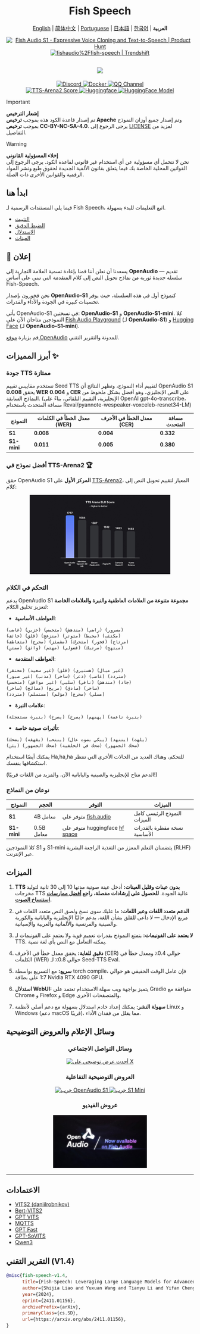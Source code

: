 <div align="center">
<h1>Fish Speech</h1>

[English](../README.md) | [简体中文](README.zh.md) | [Portuguese](README.pt-BR.md) | [日本語](README.ja.md) | [한국어](README.ko.md) | **العربية** <br>

<a href="https://www.producthunt.com/products/fish-speech?embed=true&utm_source=badge-top-post-badge&utm_medium=badge&utm_source=badge-fish&#0045;audio&#0045;s1" target="_blank"><img src="https://api.producthunt.com/widgets/embed-image/v1/top-post-badge.svg?post_id=1023740&theme=light&period=daily&t=1761164814710" alt="Fish&#0032;Audio&#0032;S1 - Expressive&#0032;Voice&#0032;Cloning&#0032;and&#0032;Text&#0045;to&#0045;Speech | Product Hunt" style="width: 250px; height: 54px;" width="250" height="54" /></a>
</a>
<a href="https://trendshift.io/repositories/7014" target="_blank">
    <img src="https://trendshift.io/api/badge/repositories/7014" alt="fishaudio%2Ffish-speech | Trendshift" style="width: 250px; height: 55px;" width="250" height="55"/>
</a>
<br>
</div>
<br>

<div align="center">
    <img src="https://count.getloli.com/get/@fish-speech?theme=asoul" /><br>
</div>

<br>

<div align="center">
    <a target="_blank" href="https://discord.gg/Es5qTB9BcN">
        <img alt="Discord" src="https://img.shields.io/discord/1214047546020728892?color=%23738ADB&label=Discord&logo=discord&logoColor=white&style=flat-square"/>
    </a>
    <a target="_blank" href="https://hub.docker.com/r/fishaudio/fish-speech">
        <img alt="Docker" src="https://img.shields.io/docker/pulls/fishaudio/fish-speech?style=flat-square&logo=docker"/>
    </a>
    <a target="_blank" href="https://pd.qq.com/s/bwxia254o">
      <img alt="QQ Channel" src="https://img.shields.io/badge/QQ-blue?logo=tencentqq">
    </a>
</div>

<div align="center">
    <a target="_blank" href="https://huggingface.co/spaces/TTS-AGI/TTS-Arena-V2">
      <img alt="TTS-Arena2 Score" src="https://img.shields.io/badge/TTS_Arena2-Rank_%231-gold?style=flat-square&logo=trophy&logoColor=white">
    </a>
    <a target="_blank" href="https://huggingface.co/spaces/fishaudio/fish-speech-1">
        <img alt="Huggingface" src="https://img.shields.io/badge/🤗%20-space%20demo-yellow"/>
    </a>
    <a target="_blank" href="https://huggingface.co/fishaudio/openaudio-s1-mini">
        <img alt="HuggingFace Model" src="https://img.shields.io/badge/🤗%20-models-orange"/>
    </a>
</div>

> [!IMPORTANT]
> **إشعار الترخيص**  
> تم إصدار قاعدة الكود هذه بموجب **ترخيص Apache** وتم إصدار جميع أوزان النموذج بموجب **ترخيص CC-BY-NC-SA-4.0**. يرجى الرجوع إلى [LICENSE](LICENSE) لمزيد من التفاصيل.

> [!WARNING]
> **إخلاء المسؤولية القانوني**  
> نحن لا نتحمل أي مسؤولية عن أي استخدام غير قانوني لقاعدة الكود. يرجى الرجوع إلى القوانين المحلية الخاصة بك فيما يتعلق بقانون الألفية الجديدة لحقوق طبع ونشر المواد الرقمية والقوانين الأخرى ذات الصلة.

## ابدأ هنا

فيما يلي المستندات الرسمية لـ Fish Speech، اتبع التعليمات للبدء بسهولة.

- [التثبيت](https://speech.fish.audio/install/)
- [الضبط الدقيق](https://speech.fish.audio/finetune/)
- [الاستدلال](https://speech.fish.audio/inference/)
- [العينات](https://speech.fish.audio/examples)

## 🎉 إعلان

يسعدنا أن نعلن أننا قمنا بإعادة تسمية العلامة التجارية إلى **OpenAudio** — تقديم سلسلة جديدة ثورية من نماذج تحويل النص إلى كلام المتقدمة التي تبني على أساس Fish-Speech.

نحن فخورون بإصدار **OpenAudio-S1** كنموذج أول في هذه السلسلة، حيث يوفر تحسينات كبيرة في الجودة والأداء والقدرات.

يأتي OpenAudio-S1 في نسختين: **OpenAudio-S1** و **OpenAudio-S1-mini**. كلا النموذجين متاحان الآن على [Fish Audio Playground](https://fish.audio) (لـ **OpenAudio-S1**) و [Hugging Face](https://huggingface.co/fishaudio/openaudio-s1-mini) (لـ **OpenAudio-S1-mini**).

قم بزيارة [موقع OpenAudio](https://openaudio.com/blogs/s1) للمدونة والتقرير التقني.

## أبرز المميزات ✨

### **جودة TTS ممتازة**

نستخدم مقاييس تقييم Seed TTS لتقييم أداء النموذج، وتظهر النتائج أن OpenAudio S1 يحقق **0.008 WER** و **0.004 CER** على النص الإنجليزي، وهو أفضل بشكل ملحوظ من النماذج السابقة. (الإنجليزية، التقييم التلقائي، بناءً على OpenAI gpt-4o-transcribe، مسافة المتحدث باستخدام Revai/pyannote-wespeaker-voxceleb-resnet34-LM)

| النموذج | معدل الخطأ في الكلمات (WER) | معدل الخطأ في الأحرف (CER) | مسافة المتحدث |
|-------|----------------------|---------------------------|------------------|
| **S1** | **0.008**  | **0.004**  | **0.332** |
| **S1-mini** | **0.011** | **0.005** | **0.380** |

### **أفضل نموذج في TTS-Arena2** 🏆

حقق OpenAudio S1 **المركز الأول** على [TTS-Arena2](https://arena.speechcolab.org/)، المعيار لتقييم تحويل النص إلى كلام:

<div align="center">
    <img src="../docs/assets/Elo.jpg" alt="TTS-Arena2 Ranking" style="width: 75%;" />
</div>

### **التحكم في الكلام**

يدعم OpenAudio S1 **مجموعة متنوعة من العلامات العاطفية والنبرة والعلامات الخاصة** لتعزيز تخليق الكلام:

- **العواطف الأساسية**:
```
(غاضب) (حزين) (متحمس) (مندهش) (راضي) (مسرور) 
(خائف) (قلق) (منزعج) (متوتر) (محبط) (مكتئب)
(متعاطف) (محرج) (مشمئز) (متحرك) (فخور) (مرتاح)
(ممتن) (واثق) (مهتم) (فضولي) (مرتبك) (مبتهج)
```

- **العواطف المتقدمة**:
```
(محتقر) (غير سعيد) (قلق) (هستيري) (غير مبال) 
(غير صبور) (مذنب) (ساخر) (ذعر) (غاضب) (متردد)
(متحمس) (غير موافق) (سلبي) (نافي) (مندهش) (جاد)
(ساخر) (مصالح) (مريح) (صادق) (ساخر)
(متردد) (مستسلم) (مؤلم) (محرج) (مسلي)
```

- **علامات النبرة**:
```
(بنبرة مستعجلة) (يصرخ) (يصرخ) (يهمهم) (بنبرة ناعمة)
```

- **تأثيرات صوتية خاصة**:
```
(يضحك) (يقهقه) (ينتحب) (يبكي بصوت عال) (يتنهد) (يلهث)
(يئن) (ضحك الجمهور) (ضحك في الخلفية) (ضحك الجمهور)
```

يمكنك أيضًا استخدام Ha,ha,ha للتحكم، وهناك العديد من الحالات الأخرى التي تنتظر استكشافها بنفسك.

(الدعم متاح للإنجليزية والصينية واليابانية الآن، والمزيد من اللغات قريبًا!)

### **نوعان من النماذج**

| النموذج | الحجم | التوفر | الميزات |
|-------|------|--------------|----------|
| **S1** | 4B معامل | متوفر على [fish.audio](https://fish.audio/) | النموذج الرئيسي كامل الميزات |
| **S1-mini** | 0.5B معامل | متوفر على huggingface [hf space](https://huggingface.co/spaces/fishaudio/openaudio-s1-mini) | نسخة مقطرة بالقدرات الأساسية |

كلا النموذجين S1 و S1-mini يتضمنان التعلم المعزز من التغذية الراجعة البشرية (RLHF) عبر الإنترنت.

## **الميزات**

1. **TTS بدون عينات وقليل العينات:** أدخل عينة صوتية مدتها 10 إلى 30 ثانية لتوليد مخرجات TTS عالية الجودة. **للحصول على إرشادات مفصلة، راجع [أفضل ممارسات استنساخ الصوت](https://docs.fish.audio/resources/best-practices/voice-cloning).**

2. **الدعم متعدد اللغات وعبر اللغات:** ما عليك سوى نسخ ولصق النص متعدد اللغات في مربع الإدخال — لا داعي للقلق بشأن اللغة. يدعم حاليًا الإنجليزية واليابانية والكورية والصينية والفرنسية والألمانية والعربية والإسبانية.

3. **لا يعتمد على الفونيمات:** يتمتع النموذج بقدرات تعميم قوية ولا يعتمد على الفونيمات لـ TTS. يمكنه التعامل مع النص بأي لغة نصية.

4. **دقيق للغاية:** يحقق معدل خطأ في الأحرف (CER) حوالي 0.4٪ ومعدل خطأ في الكلمات (WER) حوالي 0.8٪ لـ Seed-TTS Eval.

5. **سريع:** مع التسريع بواسطة torch compile، فإن عامل الوقت الحقيقي هو حوالي 1:7 على بطاقة Nvidia RTX 4090 GPU.

6. **استدلال WebUI:** يتميز بواجهة ويب سهلة الاستخدام تعتمد على Gradio متوافقة مع Chrome و Firefox و Edge والمتصفحات الأخرى.

7. **سهولة النشر:** يمكنك إعداد خادم استدلال بسهولة مع دعم أصلي لأنظمة Linux و Windows (دعم macOS قريبًا)، مما يقلل من فقدان الأداء.

## **وسائل الإعلام والعروض التوضيحية**

<div align="center">

### **وسائل التواصل الاجتماعي**
<a href="https://x.com/FishAudio/status/1929915992299450398" target="_blank">
    <img src="https://img.shields.io/badge/𝕏-أحدث_عرض_توضيحي-black?style=for-the-badge&logo=x&logoColor=white" alt="أحدث عرض توضيحي على X" />
</a>

### **العروض التوضيحية التفاعلية**
<a href="https://fish.audio" target="_blank">
    <img src="https://img.shields.io/badge/Fish_Audio-جرب_OpenAudio_S1-blue?style=for-the-badge" alt="جرب OpenAudio S1" />
</a>
<a href="https://huggingface.co/spaces/fishaudio/openaudio-s1-mini" target="_blank">
    <img src="https://img.shields.io/badge/Hugging_Face-جرب_S1_Mini-yellow?style=for-the-badge" alt="جرب S1 Mini" />
</a>

### **عروض الفيديو**

<a href="https://www.youtube.com/watch?v=SYuPvd7m06A" target="_blank">
    <img src="../docs/assets/Thumbnail.jpg" alt="فيديو OpenAudio S1" style="width: 50%;" />
</a>

</div>

---

## الاعتمادات

- [VITS2 (daniilrobnikov)](https://github.com/daniilrobnikov/vits2)
- [Bert-VITS2](https://github.com/fishaudio/Bert-VITS2)
- [GPT VITS](https://github.com/innnky/gpt-vits)
- [MQTTS](https://github.com/b04901014/MQTTS)
- [GPT Fast](https://github.com/pytorch-labs/gpt-fast)
- [GPT-SoVITS](https://github.com/RVC-Boss/GPT-SoVITS)
- [Qwen3](https://github.com/QwenLM/Qwen3)

## التقرير التقني (V1.4)
```bibtex
@misc{fish-speech-v1.4,
      title={Fish-Speech: Leveraging Large Language Models for Advanced Multilingual Text-to-Speech Synthesis},
      author={Shijia Liao and Yuxuan Wang and Tianyu Li and Yifan Cheng and Ruoyi Zhang and Rongzhi Zhou and Yijin Xing},
      year={2024},
      eprint={2411.01156},
      archivePrefix={arXiv},
      primaryClass={cs.SD},
      url={https://arxiv.org/abs/2411.01156},
}
```
